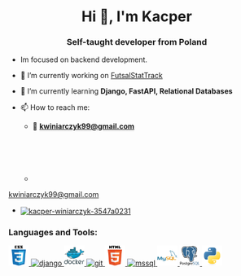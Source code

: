 <h1 align="center">Hi 👋, I'm Kacper</h1>
<h3 align="center">Self-taught developer from Poland</h3>

- Im focused on backend development.

- 🔭 I’m currently working on [FutsalStatTrack](https://github.com/Put3k/FutsalStatTrack)

- 🌱 I’m currently learning **Django, FastAPI, Relational Databases**

- 📫 How to reach me:
  - :email: **kwiniarczyk99@gmail.com**
  - <svg xmlns="http://www.w3.org/2000/svg" x="0px" y="0px" width="100" height="100" viewBox="0 0 50 50">
<path d="M 25 0 C 13.429623 0 4 9.429623 4 21 C 4 32.570377 13.429623 42 25 42 L 25 49 A 1.0001 1.0001 0 0 0 26.4375 49.898438 C 28.841034 48.726608 33.639439 45.650689 37.935547 40.783203 C 42.231655 35.915717 46 29.229065 46 21 C 46 9.429623 36.570377 0 25 0 z M 25 2 C 35.485623 2 44 10.514377 44 21 C 44 28.618935 40.515439 34.836471 36.435547 39.458984 C 32.980698 43.373325 29.384771 45.821119 27 47.191406 L 27 41 A 1.0001 1.0001 0 0 0 26 40 L 25 40 C 14.514377 40 6 31.485623 6 21 C 6 10.514377 14.514377 2 25 2 z M 25 9 C 18.444444 9 13 14.444444 13 21 C 13 27.555556 18.444444 33 25 33 C 28.222222 33 30.447266 31.894531 30.447266 31.894531 L 29.552734 30.105469 C 29.552734 30.105469 27.777778 31 25 31 C 19.555556 31 15 26.444444 15 21 C 15 15.555556 19.555556 11 25 11 C 30.444444 11 35 15.555556 35 21 C 35 22.333333 34.658692 23.380566 34.185547 24.042969 C 33.712402 24.705372 33.166667 25 32.5 25 C 31.972222 25 31.828156 24.971594 31.550781 24.496094 C 31.273406 24.020593 31 22.916667 31 21 L 31 15 L 29 15 L 29 16.544922 C 27.936235 15.588419 26.535616 15 25 15 C 23.083334 15 21.518559 15.754756 20.501953 16.898438 C 19.485347 18.042119 19 19.527778 19 21 C 19 22.472222 19.485347 23.957881 20.501953 25.101562 C 21.518559 26.245244 23.083334 27 25 27 C 26.816713 27 28.448454 26.181239 29.550781 24.896484 C 29.635117 25.106673 29.71671 25.319605 29.824219 25.503906 C 30.421844 26.528406 31.527778 27 32.5 27 C 33.833333 27 35.037598 26.294628 35.814453 25.207031 C 36.591308 24.119434 37 22.666667 37 21 C 37 14.444444 31.555556 9 25 9 z M 25 17 C 27.220986 17 29 18.779015 29 21 C 29 23.220985 27.220986 25 25 25 C 23.583334 25 22.648107 24.504756 21.998047 23.773438 C 21.347987 23.042119 21 22.027778 21 21 C 21 19.972222 21.347987 18.957881 21.998047 18.226562 C 22.648107 17.495244 23.583334 17 25 17 z"></path>
</svg> kwiniarczyk99@gmail.com
  - <a href="https://linkedin.com/in/kacper-winiarczyk-3547a0231" target="blank"><img align="center" src="https://raw.githubusercontent.com/rahuldkjain/github-profile-readme-generator/master/src/images/icons/Social/linked-in-alt.svg" alt="kacper-winiarczyk-3547a0231" height="30" width="40" /></a>

<h3 align="left">Languages and Tools:</h3>
<p align="left"> <a href="https://www.w3schools.com/css/" target="_blank" rel="noreferrer"> <img src="https://raw.githubusercontent.com/devicons/devicon/master/icons/css3/css3-original-wordmark.svg" alt="css3" width="40" height="40"/> </a> <a href="https://www.djangoproject.com/" target="_blank" rel="noreferrer"> <img src="https://cdn.worldvectorlogo.com/logos/django.svg" alt="django" width="40" height="40"/> </a> <a href="https://www.docker.com/" target="_blank" rel="noreferrer"> <img src="https://raw.githubusercontent.com/devicons/devicon/master/icons/docker/docker-original-wordmark.svg" alt="docker" width="40" height="40"/> </a> <a href="https://git-scm.com/" target="_blank" rel="noreferrer"> <img src="https://www.vectorlogo.zone/logos/git-scm/git-scm-icon.svg" alt="git" width="40" height="40"/> </a> <a href="https://www.w3.org/html/" target="_blank" rel="noreferrer"> <img src="https://raw.githubusercontent.com/devicons/devicon/master/icons/html5/html5-original-wordmark.svg" alt="html5" width="40" height="40"/> </a> <a href="https://www.microsoft.com/en-us/sql-server" target="_blank" rel="noreferrer"> <img src="https://www.svgrepo.com/show/303229/microsoft-sql-server-logo.svg" alt="mssql" width="40" height="40"/> </a> <a href="https://www.mysql.com/" target="_blank" rel="noreferrer"> <img src="https://raw.githubusercontent.com/devicons/devicon/master/icons/mysql/mysql-original-wordmark.svg" alt="mysql" width="40" height="40"/> </a> <a href="https://www.postgresql.org" target="_blank" rel="noreferrer"> <img src="https://raw.githubusercontent.com/devicons/devicon/master/icons/postgresql/postgresql-original-wordmark.svg" alt="postgresql" width="40" height="40"/> </a> <a href="https://www.python.org" target="_blank" rel="noreferrer"> <img src="https://raw.githubusercontent.com/devicons/devicon/master/icons/python/python-original.svg" alt="python" width="40" height="40"/> </a> </p>
